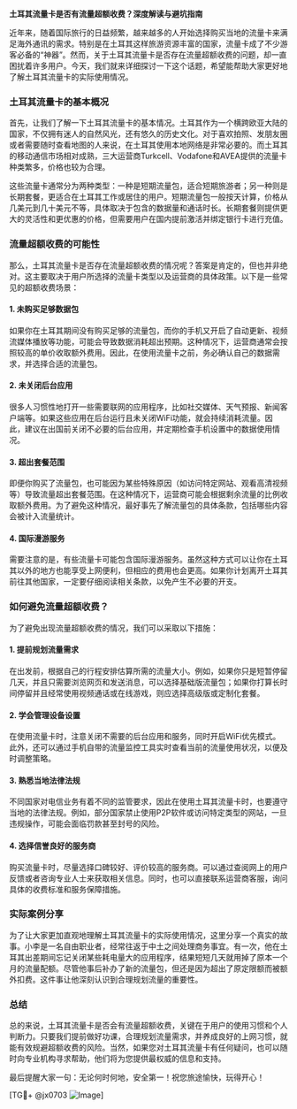 **土耳其流量卡是否有流量超额收费？深度解读与避坑指南**

近年来，随着国际旅行的日益频繁，越来越多的人开始选择购买当地的流量卡来满足海外通讯的需求。特别是在土耳其这样旅游资源丰富的国家，流量卡成了不少游客必备的“神器”。然而，关于土耳其流量卡是否存在流量超额收费的问题，却一直困扰着许多用户。今天，我们就来详细探讨一下这个话题，希望能帮助大家更好地了解土耳其流量卡的实际使用情况。

### 土耳其流量卡的基本概况

首先，让我们了解一下土耳其流量卡的基本情况。土耳其作为一个横跨欧亚大陆的国家，不仅拥有迷人的自然风光，还有悠久的历史文化。对于喜欢拍照、发朋友圈或者需要随时查看地图的人来说，在土耳其使用本地网络是非常必要的。而土耳其的移动通信市场相对成熟，三大运营商Turkcell、Vodafone和AVEA提供的流量卡种类繁多，价格也较为合理。

这些流量卡通常分为两种类型：一种是短期流量包，适合短期旅游者；另一种则是长期套餐，更适合在土耳其工作或居住的用户。短期流量包一般按天计算，价格从几美元到几十美元不等，具体取决于包含的数据量和通话时长。长期套餐则提供更大的灵活性和更优惠的价格，但需要用户在国内提前激活并绑定银行卡进行充值。

### 流量超额收费的可能性

那么，土耳其流量卡是否存在流量超额收费的情况呢？答案是肯定的，但也并非绝对。这主要取决于用户所选择的流量卡类型以及运营商的具体政策。以下是一些常见的超额收费场景：

#### 1. **未购买足够数据包**
   如果你在土耳其期间没有购买足够的流量包，而你的手机又开启了自动更新、视频流媒体播放等功能，可能会导致数据消耗超出预期。这种情况下，运营商通常会按照较高的单价收取额外费用。因此，在使用流量卡之前，务必确认自己的数据需求，并选择合适的流量包。

#### 2. **未关闭后台应用**
   很多人习惯性地打开一些需要联网的应用程序，比如社交媒体、天气预报、新闻客户端等。如果这些应用在后台运行且未关闭WiFi功能，就会持续消耗流量。因此，建议在出国前关闭不必要的后台应用，并定期检查手机设置中的数据使用情况。

#### 3. **超出套餐范围**
   即便你购买了流量包，也可能因为某些特殊原因（如访问特定网站、观看高清视频等）导致流量超出套餐范围。在这种情况下，运营商可能会根据剩余流量的比例收取额外费用。为了避免这种情况，最好事先了解流量包的具体条款，包括哪些内容会被计入流量统计。

#### 4. **国际漫游服务**
   需要注意的是，有些流量卡可能包含国际漫游服务。虽然这种方式可以让你在土耳其以外的地方也能享受上网便利，但相应的费用也会更高。如果你计划离开土耳其前往其他国家，一定要仔细阅读相关条款，以免产生不必要的开支。

### 如何避免流量超额收费？

为了避免出现流量超额收费的情况，我们可以采取以下措施：

#### 1. **提前规划流量需求**
   在出发前，根据自己的行程安排估算所需的流量大小。例如，如果你只是短暂停留几天，并且只需要浏览网页和发送消息，可以选择基础版流量包；如果你打算长时间停留并且经常使用视频通话或在线游戏，则应选择高级版或定制化套餐。

#### 2. **学会管理设备设置**
   在使用流量卡时，注意关闭不需要的后台应用和服务，同时开启WiFi优先模式。此外，还可以通过手机自带的流量监控工具实时查看当前的流量使用状况，以便及时调整策略。

#### 3. **熟悉当地法律法规**
   不同国家对电信业务有着不同的监管要求，因此在使用土耳其流量卡时，也要遵守当地的法律法规。例如，部分国家禁止使用P2P软件或访问特定类型的网站，一旦违规操作，可能会面临罚款甚至封号的风险。

#### 4. **选择信誉良好的服务商**
   购买流量卡时，尽量选择口碑较好、评价较高的服务商。可以通过查阅网上的用户反馈或者咨询专业人士来获取相关信息。同时，也可以直接联系运营商客服，询问具体的收费标准和服务保障措施。

### 实际案例分享

为了让大家更加直观地理解土耳其流量卡的实际使用情况，这里分享一个真实的故事。小李是一名自由职业者，经常往返于中土之间处理商务事宜。有一次，他在土耳其出差期间忘记关闭某些耗电量大的应用程序，结果短短几天就用掉了原本一个月的流量配额。尽管他事后补办了新的流量包，但还是因为超出了原定限额而被额外扣费。这件事让他深刻认识到合理规划流量的重要性。

### 总结

总的来说，土耳其流量卡是否会有流量超额收费，关键在于用户的使用习惯和个人判断力。只要我们提前做好功课，合理规划流量需求，并养成良好的上网习惯，就能有效规避超额收费的风险。当然，如果您对土耳其流量卡有任何疑问，也可以随时向专业机构寻求帮助，他们将为您提供最权威的信息和支持。

最后提醒大家一句：无论何时何地，安全第一！祝您旅途愉快，玩得开心！

[TG💪+ @jx0703 ![Image](https://github.com/user-attachments/assets/dbca1d08-cadb-493c-b0ec-ad6f7a83f270)]